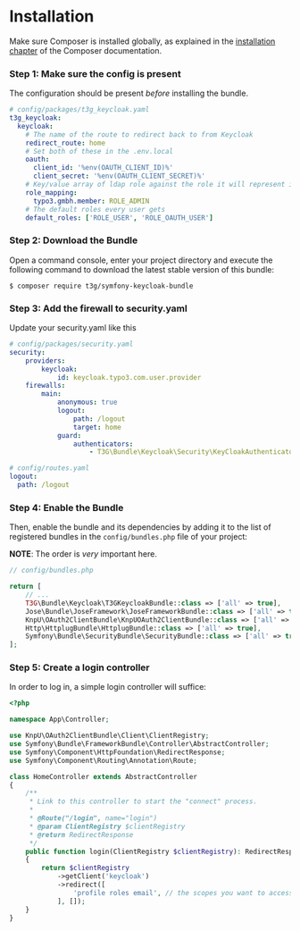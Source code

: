 Installation
============

Make sure Composer is installed globally, as explained in the
[installation chapter](https://getcomposer.org/doc/00-intro.md)
of the Composer documentation.

### Step 1: Make sure the config is present

The configuration should be present *before* installing the bundle.

```yaml
# config/packages/t3g_keycloak.yaml
t3g_keycloak:
  keycloak:
    # The name of the route to redirect back to from Keycloak
    redirect_route: home
    # Set both of these in the .env.local
    oauth:
      client_id: '%env(OAUTH_CLIENT_ID)%'
      client_secret: '%env(OAUTH_CLIENT_SECRET)%'
    # Key/value array of ldap role against the role it will represent in your app
    role_mapping:
      typo3.gmbh.member: ROLE_ADMIN
    # The default roles every user gets
    default_roles: ['ROLE_USER', 'ROLE_OAUTH_USER']
```

### Step 2: Download the Bundle

Open a command console, enter your project directory and execute the
following command to download the latest stable version of this bundle:

```console
$ composer require t3g/symfony-keycloak-bundle
```

### Step 3: Add the firewall to security.yaml

Update your security.yaml like this

```yaml
# config/packages/security.yaml
security:
    providers:
        keycloak:
            id: keycloak.typo3.com.user.provider
    firewalls:
        main:
            anonymous: true
            logout:
                path: /logout
                target: home
            guard:
                authenticators:
                    - T3G\Bundle\Keycloak\Security\KeyCloakAuthenticator
```

```yaml
# config/routes.yaml
logout:
  path: /logout
```

### Step 4: Enable the Bundle

Then, enable the bundle and its dependencies by adding it to the list of registered bundles
in the `config/bundles.php` file of your project:

**NOTE**: The order is *very* important here.

```php
// config/bundles.php

return [
    // ...
    T3G\Bundle\Keycloak\T3GKeycloakBundle::class => ['all' => true],
    Jose\Bundle\JoseFramework\JoseFrameworkBundle::class => ['all' => true],
    KnpU\OAuth2ClientBundle\KnpUOAuth2ClientBundle::class => ['all' => true],
    Http\HttplugBundle\HttplugBundle::class => ['all' => true],
    Symfony\Bundle\SecurityBundle\SecurityBundle::class => ['all' => true],
];
```

### Step 5: Create a login controller

In order to log in, a simple login controller will suffice:

```php
<?php

namespace App\Controller;

use KnpU\OAuth2ClientBundle\Client\ClientRegistry;
use Symfony\Bundle\FrameworkBundle\Controller\AbstractController;
use Symfony\Component\HttpFoundation\RedirectResponse;
use Symfony\Component\Routing\Annotation\Route;

class HomeController extends AbstractController
{
    /**
     * Link to this controller to start the "connect" process.
     *
     * @Route("/login", name="login")
     * @param ClientRegistry $clientRegistry
     * @return RedirectResponse
     */
    public function login(ClientRegistry $clientRegistry): RedirectResponse
    {
        return $clientRegistry
            ->getClient('keycloak')
            ->redirect([
                'profile roles email', // the scopes you want to access
            ], []);
    }
}
```
